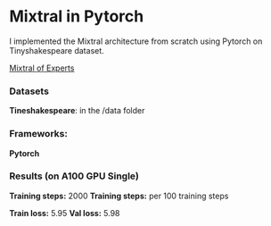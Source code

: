 
# Mixtral in Pytorch

I implemented the Mixtral architecture from scratch using Pytorch on Tinyshakespeare dataset.

[Mixtral of Experts](https://arxiv.org/pdf/2401.04088)


### Datasets

**Tineshakespeare**: in the /data folder

### Frameworks:
**Pytorch**


### Results (on A100 GPU Single)

**Training steps:** 2000
**Training steps:** per 100 training steps

**Train loss:**  5.95
**Val loss:** 5.98
